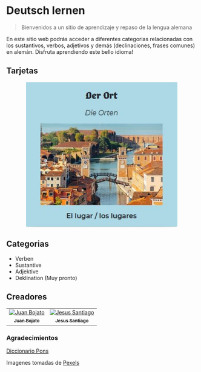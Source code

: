# Deutsch lernen

> Bienvenidos a un sitio de aprendizaje y repaso de la lengua alemana

En este sitio web podrás acceder a diferentes categorias relacionadas con los sustantivos, verbos, adjetivos y demás (declinaciones, frases comunes) en alemán. Disfruta aprendiendo este bello idioma!

## Tarjetas
<div align="center"><img src="https://github.com/Juandavid716/German_Website/blob/master/src/imgs/karte.JPG" width="400px"></div>


## Categorias
* Verben
* Sustantive
* Adjektive
* Deklination (Muy pronto)

## Creadores
<table>
  <tr>
  <td align="center"><a href="https://github.com/juandavid716"><img src="https://avatars0.githubusercontent.com/u/42303342?s=460&v=4" width="150px;" alt="Juan Bojato"/><br /><sub><b>Juan Bojato</b></sub></a></td>
      <td align="center"><a href="https://github.com/jaravad"><img src="https://avatars0.githubusercontent.com/u/30931849?s=460&v=4" width="150px;" alt="Jesus Santiago"/><br /><sub><b>Jesus Santiago</b></sub></a></td>
  </tr>
  </table>
  
### Agradecimientos
<a href="https://es.pons.com/traducci%C3%B3n"> Diccionario Pons </a>

Imagenes tomadas de <a href="https://www.pexels.com/es-es/"> Pexels </a>
